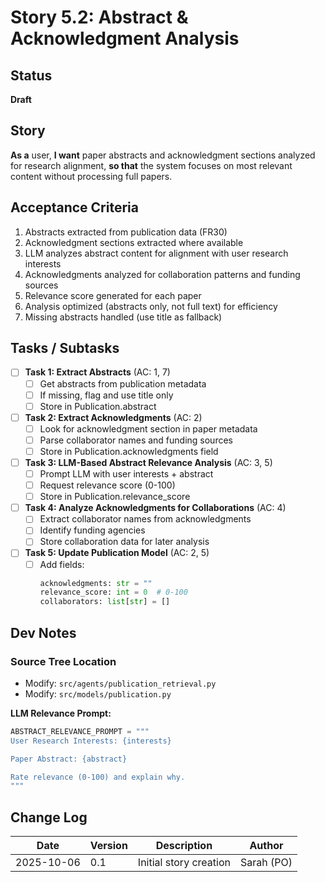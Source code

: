 # Story 5.2: Abstract & Acknowledgment Analysis

## Status

**Draft**

## Story

**As a** user,
**I want** paper abstracts and acknowledgment sections analyzed for research alignment,
**so that** the system focuses on most relevant content without processing full papers.

## Acceptance Criteria

1. Abstracts extracted from publication data (FR30)
2. Acknowledgment sections extracted where available
3. LLM analyzes abstract content for alignment with user research interests
4. Acknowledgments analyzed for collaboration patterns and funding sources
5. Relevance score generated for each paper
6. Analysis optimized (abstracts only, not full text) for efficiency
7. Missing abstracts handled (use title as fallback)

## Tasks / Subtasks

- [ ] **Task 1: Extract Abstracts** (AC: 1, 7)
  - [ ] Get abstracts from publication metadata
  - [ ] If missing, flag and use title only
  - [ ] Store in Publication.abstract

- [ ] **Task 2: Extract Acknowledgments** (AC: 2)
  - [ ] Look for acknowledgment section in paper metadata
  - [ ] Parse collaborator names and funding sources
  - [ ] Store in Publication.acknowledgments field

- [ ] **Task 3: LLM-Based Abstract Relevance Analysis** (AC: 3, 5)
  - [ ] Prompt LLM with user interests + abstract
  - [ ] Request relevance score (0-100)
  - [ ] Store in Publication.relevance_score

- [ ] **Task 4: Analyze Acknowledgments for Collaborations** (AC: 4)
  - [ ] Extract collaborator names from acknowledgments
  - [ ] Identify funding agencies
  - [ ] Store collaboration data for later analysis

- [ ] **Task 5: Update Publication Model** (AC: 2, 5)
  - [ ] Add fields:
    ```python
    acknowledgments: str = ""
    relevance_score: int = 0  # 0-100
    collaborators: list[str] = []
    ```

## Dev Notes

### Source Tree Location
- Modify: `src/agents/publication_retrieval.py`
- Modify: `src/models/publication.py`

**LLM Relevance Prompt:**
```python
ABSTRACT_RELEVANCE_PROMPT = """
User Research Interests: {interests}

Paper Abstract: {abstract}

Rate relevance (0-100) and explain why.
"""
```

## Change Log

| Date | Version | Description | Author |
|------|---------|-------------|--------|
| 2025-10-06 | 0.1 | Initial story creation | Sarah (PO) |
